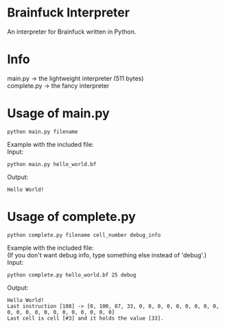 # Brainfuck Interpreter
An interpreter for Brainfuck written in Python.
# Info
main.py -> the lightweight interpreter (511 bytes)  
complete.py -> the fancy interpreter
# Usage of main.py
```
python main.py filename
```
Example with the included file:  
Input:
```
python main.py hello_world.bf
```
Output:
```
Hello World!
```
# Usage of complete.py
```
python complete.py filename cell_number debug_info
```
Example with the included file:  
(If you don't want debug info, type something else instead of 'debug'.)  
Input:
```
python complete.py hello_world.bf 25 debug
```
Output:
```
Hello World!
Last instruction [108] -> [0, 100, 87, 33, 0, 0, 0, 0, 0, 0, 0, 0, 0, 0, 0, 0, 0, 0, 0, 0, 0, 0, 0, 0, 0]
Last cell is cell [#3] and it holds the value [33].
```
